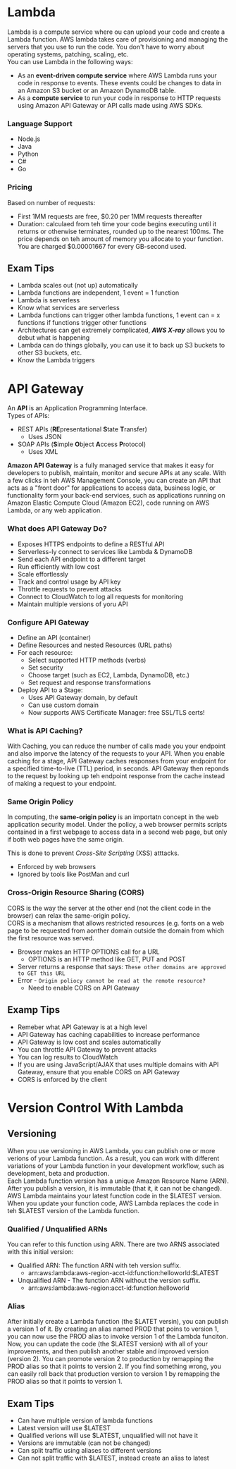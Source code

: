 # Lambda   
Lambda is a compute service where ou can upload your code and create a Lambda function.  AWS lambda takes care of provisioning and managing the servers that you use to run the code.  You don't have to worry about operating systems, patching, scaling, etc.    
You can use Lambda in the following ways:    
- As an **event-driven compute service** where AWS Lambda runs your code in response to events.  These events could be changes to data in an Amazon S3 bucket or an Amazon DynamoDB table.   
- As a **compute service** to run your code in response to HTTP requests using Amazon API Gateway or API calls made using AWS SDKs.   
### Language Support  
- Node.js  
- Java  
- Python  
- C#   
- Go   
### Pricing 
Based on number of requests:    
- First 1MM requests are free, $0.20 per 1MM requests thereafter    
- Duration: calculaed from teh time your code begins executing until it returns or otherwise terminates, rounded up to the nearest 100ms.  The price depends on teh amount of memory you allocate to your function.  You are charged $0.00001667 for every GB-second used.   
## Exam Tips   
- Lambda scales out (not up) automatically   
- Lambda functions are independent, 1 event = 1 function   
- Lambda is serverless   
- Know what services are serverless   
- Lambda functions can trigger other lambda functions, 1 event can = x functions if functions trigger other functions   
- Architectures can get extremely complicated, ***AWS X-ray*** allows you to debut what is happening   
- Lambda can do things globally, you can use it to back up S3 buckets to other S3 buckets, etc.    
- Know the Lambda triggers   
# API Gateway   
An **API** is an Application Programming Interface.    
Types of APIs:   
- REST APIs (**RE**presentational **S**tate **T**ransfer)   
  - Uses JSON     
- SOAP APIs (**S**imple **O**bject **A**ccess **P**rotocol)    
  - Uses XML         
  
 **Amazon API Gateway** is a fully managed service that makes it easy for developers to publish, maintain, monitor
and secure APIs at any scale.  With a few clicks in teh AWS Management Console, you can create an API that acts as a 
"front door" for applications to access data, business logic, or functionality form your back-end services, such as 
applications running on Amazon Elastic Compute Cloud (Amazon EC2), code running on AWS Lambda, or any web application.     
### What does API Gateway Do?    
- Exposes HTTPS endpoints to define a RESTful API    
- Serverless-ly connect to services like Lambda & DynamoDB  
- Send each API endpoint to a different target  
- Run efficiently with low cost     
- Scale effortlessly  
- Track and control usage by API key   
- Throttle requests to prevent attacks  
- Connect to CloudWatch to log all requests for monitoring   
- Maintain multiple versions of yoru API   
### Configure API Gateway  
- Define an API (container)   
- Define Resources and nested Resources (URL paths)   
- For each resource:    
  - Select supported HTTP methods (verbs)  
  - Set security   
  - Choose target (such as EC2, Lambda, DynamoDB, etc.)   
  - Set request and response transformations    
- Deploy API to a Stage:  
  - Uses API Gateway domain, by default   
  - Can use custom domain   
  - Now supports AWS Certificate Manager: free SSL/TLS certs!     
### What is API Caching?  
With Caching, you can reduce the number of calls made you your endpoint and also imporve the latency of the requests to your API.  When you enable caching for a stage, API Gateway caches responses from your endpoint for a specified time-to-live (TTL) period, in seconds.  API Gateway then reponds to the request by looking up teh endpoint response from the cache instead of making a request to your endpoint.    
### Same Origin Policy   
In computing, the **same-origin policy** is an importatn concept in the web application security model.  Under the policy,  a web browser permits scripts contained in a first webpage to access data in a second web page, but only if both web pages have the same origin.   

This is done to prevent *Cross-Site Scripting* (XSS) atttacks.   
- Enforced by web browsers     
- Ignored by tools like PostMan and curl    
### Cross-Origin Resource Sharing (CORS)  
CORS is the way the server at the other end (not the client code in the browser) can relax the same-origin policy.   
CORS is a mechanism that allows restricted resources (e.g. fonts on a web page to be requested from aonther domain outside the domain from which the first resource was served.   
- Browser makes an HTTP OPTIONS call for a URL   
  - OPTIONS is an HTTP method like GET, PUT and POST  
- Server returns a response that says: `These other domains are approved to GET this URL`
- Error - `Origin poliocy cannot be read at the remote resource?`
  - Need to enable CORS on API Gateway    
## Examp Tips   
- Remeber what API Gateway is at a high level   
- API Gateway has caching capabilities to increase performance   
- API Gateway is low cost and scales automatically   
- You can throttle API Gateway to prevent attacks  
- You can log results to CloudWatch   
- If you are using JavaScript/AJAX that uses multiple domains with API Gateway, ensure that you enable CORS on API Gateway   
- CORS is enforced by the client   
# Version Control With Lambda   
## Versioning  
When you use versioning in AWS Lambda, you can publish one or more verions of your Lambda function.  As a result, you can work with different variations of your Lambda function in your development workflow, such as development, beta and production.   
Each Lambda function version has a unique Amazon Resource Name (ARN).  After you publish a version, it is immutable (that it, it can not be changed).  
AWS Lambda maintains your latest function code in the $LATEST version.  When you update your function code, AWS Lambda replaces the code in teh $LATEST version of the Lambda function.    
### Qualified / Unqualified ARNs   
You can refer to this function using ARN.  There are two ARNS associated with this initial version:    
- Qualified ARN: The function ARN with teh version suffix.
  - arn:aws:lambda:aws-region-acct-id:function:helloworld:$LATEST  
- Unqualified ARN - The function ARN without the version suffix.  
  - arn:aws:lambda:aws-region:acct-id:function:helloworld   
### Alias  
After initially create a Lambda function (the $LATET versin), you can publish a version 1 of it.  By creating an alias named PROD that poins to version 1, you can now use the PROD alias to invoke version 1 of the Lambda funciton.    
Now, you can update the code (the $LATEST version) with all of your improvements, and then publish another stable and improved version (version 2).  You can promote version 2 to production by remapping the PROD alias so that it points to version 2.  If you find something wrong, you can easily roll back that production version to version 1 by remapping the PROD alias so that it points to version 1.  
## Exam Tips  
- Can have multiple version of lambda functions    
- Latest version will use $LATEST   
- Qualified verions will use $LATEST, unqualified will not have it   
- Versions are immutable (can not be changed)   
- Can split traffic using aliases to different versions   
- Can not split traffic with $LATEST, instead create an alias to latest



